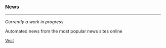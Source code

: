 <h3> News </h3>

---

_Currently a work in progress_

Automated news from the most popular news sites online

<a href="http://news.codingbycarson.com">Visit</a>
